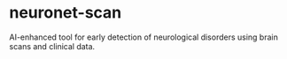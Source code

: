 # neuronet-scan
AI-enhanced tool for early detection of neurological disorders using brain scans and clinical data.
